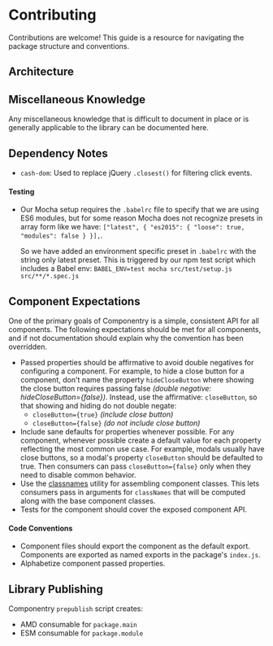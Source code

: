 # Contributing

Contributions are welcome! This guide is a resource for navigating the package
structure and conventions.

## Architecture

## Miscellaneous Knowledge
Any miscellaneous knowledge that is difficult to document in place or is generally
applicable to the library can be documented here.

## Dependency Notes
- `cash-dom`: Used to replace jQuery `.closest()` for filtering click events.

#### Testing
- Our Mocha setup requires the `.babelrc` file to specify that we are using ES6
  modules, but for some reason Mocha does not recognize presets in array form like
  we have: `["latest", { "es2015": { "loose": true, "modules": false } }],`.

  So we have added an environment specific preset in `.babelrc` with the string only
  latest preset. This is triggered by our npm test script which includes a Babel
  env: `BABEL_ENV=test mocha src/test/setup.js src/**/*.spec.js`

## Component Expectations
One of the primary goals of Componentry is a simple, consistent API for all
components. The following expectations should be met for all components, and if not
documentation should explain why the convention has been overridden.

- Passed properties should be affirmative to avoid double negatives for configuring
  a component. For example, to hide a close button for a component, don't name the
  property `hideCloseButton` where showing the close button requires passing false
  _(double negative: hideCloseButton={false})_. Instead, use the affirmative:
  `closeButton`, so that showing and hiding do not double negate:
    - `closeButton={true}` _(include close button)_
    - `closeButton={false}` _(do not include close button)_
- Include sane defaults for properties whenever possible. For any component, whenever
  possible create a default value for each property reflecting the most common use
  case. For example, modals usually have close buttons, so a modal's property
  `closeButton` should be defaulted to true. Then consumers can pass
  `closeButton={false}` only when they need to disable common behavior.
- Use the [classnames](https://github.com/JedWatson/classnames) utility for
  assembling component classes. This lets consumers pass in arguments for
  `classNames` that will be computed along with the base component classes.
- Tests for the component should cover the exposed component API.

#### Code Conventions
- Component files should export the component as the default export. Components are
  exported as named exports in the package's `index.js`.
- Alphabetize component passed properties.

## Library Publishing
Componentry `prepublish` script creates:
- AMD consumable for `package.main`
- ESM consumable for `package.module`

